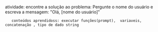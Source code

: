 atividade: encontre a solução ao problema:
       Pergunte o nome do usuário e escreva a mensagem:
       "Olá, [nome do usuário]" 

       conteúdos aprendidoss: executar funções(prompt),  variaveis, concatenação , tipo de dado string
